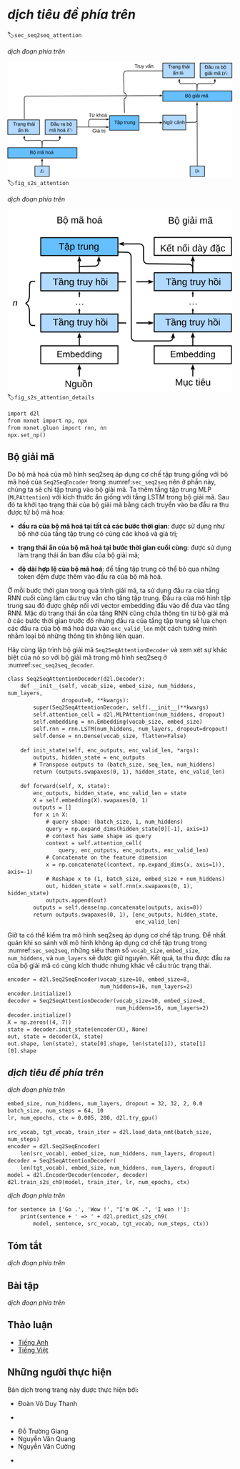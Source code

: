 <!-- ===================== Bắt đầu dịch Phần 1 ==================== -->
<!-- ========================================= REVISE - BẮT ĐẦU =================================== -->

<!--
# Sequence to Sequence with Attention Mechanisms
-->

# *dịch tiêu đề phía trên*
:label:`sec_seq2seq_attention`

<!--
In this section, we add the attention mechanism to the sequence to sequence (seq2seq) model as introduced in :numref:`sec_seq2seq` to explicitly aggregate states with weights.
:numref:`fig_s2s_attention` shows the model architecture for encoding and decoding at the timestep $t$.
Here, the memory of the attention layer consists of all the information that the encoder has seen---the encoder output at each timestep.
During the decoding, the decoder output from the previous timestep $t-1$ is used as the query.
The output of the attention model is viewed as the context information, and such context is concatenated with the decoder input $D_t$.
Finally, we feed the concatenation into the decoder.
-->

*dịch đoạn phía trên*

<!--
![The second timestep in decoding for the sequence to sequence model with attention mechanism.](../img/seq2seq_attention.svg)
-->

![*dịch chú thích ảnh phía trên*](../img/seq2seq_attention.svg)
:label:`fig_s2s_attention`


<!--
To illustrate the overall architecture of seq2seq with attention model, the layer structure of its encoder and decoder is shown in :numref:`fig_s2s_attention_details`.
-->

*dịch đoạn phía trên*

<!--
![The layers in the sequence to sequence model with attention mechanism.](../img/seq2seq-attention-details.svg)
-->

![*dịch chú thích ảnh phía trên*](../img/seq2seq-attention-details.svg)
:label:`fig_s2s_attention_details`

```{.python .input  n=1}
import d2l
from mxnet import np, npx
from mxnet.gluon import rnn, nn
npx.set_np()
```

<!-- ===================== Kết thúc dịch Phần 1 ===================== -->

<!-- ===================== Bắt đầu dịch Phần 2 ===================== -->

<!--
## Decoder
-->

## Bộ giải mã

<!--
Since the encoder of seq2seq with attention mechanisms is the same as `Seq2SeqEncoder` in :numref:`sec_seq2seq`, we will just focus on the decoder.
We add an MLP attention layer (`MLPAttention`) which has the same hidden size as the LSTM layer in the decoder.
Then we initialize the state of the decoder by passing three items from the encoder:
-->

Do bộ mã hoá của mô hình seq2seq áp dụng cơ chế tập trung giống với bộ mã hoá của `Seq2SeqEncoder` trong :numref:`sec_seq2seq` nên ở phần này, chúng ta sẽ chỉ tập trung vào bộ giải mã.
Ta thêm tầng tập trung MLP (`MLPAttention`) với kích thước ẩn giống với tầng LSTM trong bộ giải mã.
Sau đó ta khởi tạo trạng thái của bộ giải mã bằng cách truyền vào ba đầu ra thu được từ bộ mã hoá:

<!--
- **the encoder outputs of all timesteps**: they are used as the attention layer's memory with identical keys and values;
-->

- **đầu ra của bộ mã hoá tại tất cả các bước thời gian**: được sử dụng như bộ nhớ của tầng tập trung có cùng các khoá và giá trị;

<!--
- **the hidden state of the encoder's final timestep**: it is used as the initial decoder's hidden state;
-->

- **trạng thái ẩn của bộ mã hoá tại bước thời gian cuối cùng**: được sử dụng làm trạng thái ẩn ban đầu của bộ giải mã;

<!--
- **the encoder valid length**: so the attention layer will not consider the padding tokens with in the encoder outputs.
-->

- **độ dài hợp lệ của bộ mã hoá**: để tầng tập trung có thể bỏ qua những token đệm được thêm vào đầu ra của bộ mã hoá.

<!--
At each timestep of the decoding, we use the output of the decoder's last RNN layer as the query for the attention layer.
The attention model's output is then concatenated with the input embedding vector to feed into the RNN layer.
Although the RNN layer hidden state also contains history information from decoder,
the attention output explicitly selects the encoder outputs based on `enc_valid_len`, so that the attention output suspends other irrelevant information.
-->

Ở mỗi bước thời gian trong quá trình giải mã, ta sử dụng đầu ra của tầng RNN cuối cùng làm câu truy vấn cho tầng tập trung.
Đầu ra của mô hình tập trung sau đó được ghép nối với vector embedding đầu vào để đưa vào tầng RNN.
Mặc dù trạng thái ẩn của tầng RNN cũng chứa thông tin từ bộ giải mã ở các bước thời gian trước đó nhưng đầu ra của tầng tập trung sẽ lựa chọn các đầu ra của bộ mã hoá dựa vào `enc_valid_len` một cách tường minh nhằm loại bỏ những thông tin không liên quan.

<!--
Let us implement the `Seq2SeqAttentionDecoder`, and see how it differs from the decoder in seq2seq from :numref:`sec_seq2seq_decoder`.
-->

Hãy cùng lập trình bộ giải mã `Seq2SeqAttentionDecoder` và xem xét sự khác biệt của nó so với bộ giải mã trong mô hình seq2seq ở :numref:`sec_seq2seq_decoder`.


```{.python .input  n=2}
class Seq2SeqAttentionDecoder(d2l.Decoder):
    def __init__(self, vocab_size, embed_size, num_hiddens, num_layers,
                 dropout=0, **kwargs):
        super(Seq2SeqAttentionDecoder, self).__init__(**kwargs)
        self.attention_cell = d2l.MLPAttention(num_hiddens, dropout)
        self.embedding = nn.Embedding(vocab_size, embed_size)
        self.rnn = rnn.LSTM(num_hiddens, num_layers, dropout=dropout)
        self.dense = nn.Dense(vocab_size, flatten=False)

    def init_state(self, enc_outputs, enc_valid_len, *args):
        outputs, hidden_state = enc_outputs
        # Transpose outputs to (batch_size, seq_len, num_hiddens)
        return (outputs.swapaxes(0, 1), hidden_state, enc_valid_len)

    def forward(self, X, state):
        enc_outputs, hidden_state, enc_valid_len = state
        X = self.embedding(X).swapaxes(0, 1)
        outputs = []
        for x in X:
            # query shape: (batch_size, 1, num_hiddens)
            query = np.expand_dims(hidden_state[0][-1], axis=1)
            # context has same shape as query
            context = self.attention_cell(
                query, enc_outputs, enc_outputs, enc_valid_len)
            # Concatenate on the feature dimension
            x = np.concatenate((context, np.expand_dims(x, axis=1)), axis=-1)
            # Reshape x to (1, batch_size, embed_size + num_hiddens)
            out, hidden_state = self.rnn(x.swapaxes(0, 1), hidden_state)
            outputs.append(out)
        outputs = self.dense(np.concatenate(outputs, axis=0))
        return outputs.swapaxes(0, 1), [enc_outputs, hidden_state,
                                        enc_valid_len]
```

<!--
Now we can test the seq2seq with attention model.
To be consistent with the model without attention in :numref:`sec_seq2seq`, we use the same hyper-parameters for `vocab_size`, `embed_size`, `num_hiddens`, and `num_layers`.
As a result, we get the same decoder output shape, but the state structure is changed.
-->

Giờ ta có thể kiểm tra mô hình seq2seq áp dụng cơ chế tập trung.
Để nhất quán khi so sánh với mô hình không áp dụng cơ chế tập trung trong :numref:`sec_seq2seq`, những siêu tham số `vocab_size`, `embed_size`, `num_hiddens`, và `num_layers` sẽ được giữ nguyên.
Kết quả, ta thu được đầu ra của bộ giải mã có cùng kích thước nhưng khác về cấu trúc trạng thái.


```{.python .input  n=3}
encoder = d2l.Seq2SeqEncoder(vocab_size=10, embed_size=8,
                             num_hiddens=16, num_layers=2)
encoder.initialize()
decoder = Seq2SeqAttentionDecoder(vocab_size=10, embed_size=8,
                                  num_hiddens=16, num_layers=2)
decoder.initialize()
X = np.zeros((4, 7))
state = decoder.init_state(encoder(X), None)
out, state = decoder(X, state)
out.shape, len(state), state[0].shape, len(state[1]), state[1][0].shape
```

<!-- ===================== Kết thúc dịch Phần 2 ===================== -->

<!-- ===================== Bắt đầu dịch Phần 3 ===================== -->

<!--
## Training
-->

## *dịch tiêu đề phía trên*

<!--
Similar to :numref:`sec_seq2seq_training`, we try a toy model by applying the same training hyperparameters and the same training loss.
As we can see from the result, since the sequences in the training dataset are relative short, the additional attention layer does not lead to a significant improvement.
Due to the computational overhead of both the encoder's and the decoder's attention layers, this model is much slower than the seq2seq model without attention.
-->

*dịch đoạn phía trên*


```{.python .input  n=5}
embed_size, num_hiddens, num_layers, dropout = 32, 32, 2, 0.0
batch_size, num_steps = 64, 10
lr, num_epochs, ctx = 0.005, 200, d2l.try_gpu()

src_vocab, tgt_vocab, train_iter = d2l.load_data_nmt(batch_size, num_steps)
encoder = d2l.Seq2SeqEncoder(
    len(src_vocab), embed_size, num_hiddens, num_layers, dropout)
decoder = Seq2SeqAttentionDecoder(
    len(tgt_vocab), embed_size, num_hiddens, num_layers, dropout)
model = d2l.EncoderDecoder(encoder, decoder)
d2l.train_s2s_ch9(model, train_iter, lr, num_epochs, ctx)
```

<!--
Last, we predict several sample examples.
-->

*dịch đoạn phía trên*


```{.python .input  n=6}
for sentence in ['Go .', 'Wow !', "I'm OK .", 'I won !']:
    print(sentence + ' => ' + d2l.predict_s2s_ch9(
        model, sentence, src_vocab, tgt_vocab, num_steps, ctx))
```

<!--
## Summary
-->

## Tóm tắt

<!--
* The seq2seq model with attention adds an additional attention layer to the model without attention.
* The decoder of the seq2seq with attention model passes three items from the encoder: the encoder outputs of all timesteps, the hidden state of the encoder's final timestep, and the encoder valid length.
-->

*dịch đoạn phía trên*

<!--
## Exercises
-->

## Bài tập

<!--
1. Compare `Seq2SeqAttentionDecoder` and `Seq2seqDecoder` by using the same parameters and checking their losses.
2. Can you think of any use cases where `Seq2SeqAttentionDecoder` will outperform `Seq2seqDecoder`?
-->

*dịch đoạn phía trên*

<!-- ===================== Kết thúc dịch Phần 3 ===================== -->
<!-- ========================================= REVISE - KẾT THÚC =================================== -->


## Thảo luận
* [Tiếng Anh](https://discuss.mxnet.io/t/4345)
* [Tiếng Việt](https://forum.machinelearningcoban.com/c/d2l)

## Những người thực hiện
Bản dịch trong trang này được thực hiện bởi:
<!--
Tác giả của mỗi Pull Request điền tên mình và tên những người review mà bạn thấy
hữu ích vào từng phần tương ứng. Mỗi dòng một tên, bắt đầu bằng dấu `*`.

Lưu ý:
* Nếu reviewer không cung cấp tên, bạn có thể dùng tên tài khoản GitHub của họ
với dấu `@` ở đầu. Ví dụ: @aivivn.

* Tên đầy đủ của các reviewer có thể được tìm thấy tại https://github.com/aivivn/d2l-vn/blob/master/docs/contributors_info.md
-->

* Đoàn Võ Duy Thanh
<!-- Phần 1 -->
*

<!-- Phần 2 -->
* Đỗ Trường Giang
* Nguyễn Văn Quang
* Nguyễn Văn Cường
<!-- Phần 3 -->
*
